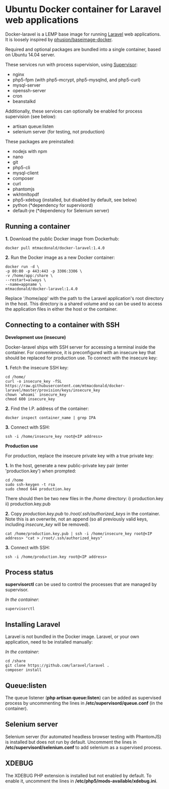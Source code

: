 Ubuntu Docker container for Laravel web applications
====================================================

Docker-laravel is a LEMP base image for running [Laravel](https://github.com/laravel/laravel) web applications. It
is loosely inspired by [phusion/baseimage-docker](https://github.com/phusion/baseimage-docker).

Required and optional packages are bundled into a single container, based on Ubuntu 14.04 server.

These services run with process supervision, using [Supervisor](http://supervisord.org):

- nginx
- php5-fpm (with php5-mcrypt, php5-mysqlnd, and php5-curl)
- mysql-server
- openssh-server
- cron
- beanstalkd

Additionally, these services can optionally be enabled for process supervision (see below):

- artisan queue:listen
- selenium server (for testing, not production)

These packages are preinstalled:

- nodejs with npm
- nano
- git
- php5-cli
- mysql-client
- composer
- curl
- phantomjs
- wkhtmltopdf
- php5-xdebug (installed, but disabled by default, see below)
- python (*dependency for supervisord)
- default-jre (*dependency for Selenium server)

Running a container
-------------------

**1.** Download the public Docker image from Dockerhub:

	docker pull mtmacdonald/docker-laravel:1.4.0

**2.** Run the Docker image as a new Docker container:

	docker run -d \
	-p 80:80 -p 443:443 -p 3306:3306 \
	-v /home/app:/share \
	--restart=always \
	--name=appname \
	mtmacdonald/docker-laravel:1.4.0

Replace '/home/app' with the path to the Laravel application's root directory in the host. This directory is a shared 
volume and so can be used to access the application files in either the host or the container.

Connecting to a container with SSH
----------------------------------

**Development use (insecure)**

Docker-laravel ships with SSH server for accessing a terminal inside the container. For convenience, it is preconfigured 
with an insecure key that should be replaced for production use. To connect with the insecure key:

**1.** Fetch the insecure SSH key:

	cd /home/
	curl -o insecure_key -fSL https://raw.githubusercontent.com/mtmacdonald/docker-laravel/master/provision/keys/insecure_key
	chown `whoami` insecure_key
	chmod 600 insecure_key

**2.** Find the I.P. address of the container:

	docker inspect container_name | grep IPA

**3.** Connect with SSH:

	ssh -i /home/insecure_key root@<IP address>

**Production use**

For production, replace the insecure private key with a true private key:

**1.** In the host, generate a new public-private key pair (enter 'production.key') when prompted:

	cd /home
	sudo ssh-keygen -t rsa
	sudo chmod 644 production.key

There should then be two new files in the */home* directory: i) production.key ii) production.key.pub

**2.** Copy *production.key.pub* to */root/.ssh/authorized_keys* in the container. Note this is an overwrite, not an append 
(so all previously valid keys, including *insecure_key* will be removed).

	cat /home/production.key.pub | ssh -i /home/insecure_key root@<IP address> "cat > /root/.ssh/authorized_keys"

**3.** Connect with SSH:

	ssh -i /home/production.key root@<IP address>

Process status
--------------

**supervisorctl** can be used to control the processes that are managed by supervisor.

*In the container*:

	supervisorctl

Installing Laravel
------------------

Laravel is not bundled in the Docker image. Laravel, or your own application, need to be installed manually:

*In the container*:

	cd /share
	git clone https://github.com/laravel/laravel .
	composer install

Queue:listen
------------

The queue listener (**php artisan queue:listen**) can be added as supervised process by uncommenting the lines in
**/etc/supervisord/queue.conf** (in the container).

Selenium server
---------------

Selenium server (for automated headless browser testing with PhantomJS) is installed but does not run by default. 
Uncomment the lines in **/etc/supervisord/selenium.conf** to add selenium as a supervised process.

XDEBUG
------

The XDEBUG PHP extension is installed but not enabled by default. To enable it, uncomment the lines in 
**/etc/php5/mods-available/xdebug.ini**.